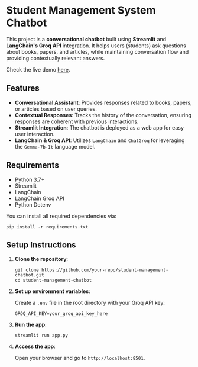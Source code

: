 <h1>Student Management System Chatbot</h1>

<p>This project is a <strong>conversational chatbot</strong> built using <strong>Streamlit</strong> and <strong>LangChain's Groq API</strong> integration. It helps users (students) ask questions about books, papers, and articles, while maintaining conversation flow and providing contextually relevant answers.</p>

<p>Check the live demo <a href="https://student-management-system-2-xl93.onrender.com/">here</a>.</p>


<h2>Features</h2>
<ul>
  <li><strong>Conversational Assistant</strong>: Provides responses related to books, papers, or articles based on user queries.</li>
  <li><strong>Contextual Responses</strong>: Tracks the history of the conversation, ensuring responses are coherent with previous interactions.</li>
  <li><strong>Streamlit Integration</strong>: The chatbot is deployed as a web app for easy user interaction.</li>
  <li><strong>LangChain & Groq API</strong>: Utilizes <code>LangChain</code> and <code>ChatGroq</code> for leveraging the <code>Gemma-7b-It</code> language model.</li>
</ul>

<h2>Requirements</h2>
<ul>
  <li>Python 3.7+</li>
  <li>Streamlit</li>
  <li>LangChain</li>
  <li>LangChain Groq API</li>
  <li>Python Dotenv</li>
</ul>

<p>You can install all required dependencies via:</p>
<pre><code>pip install -r requirements.txt</code></pre>

<h2>Setup Instructions</h2>
<ol>
  <li><strong>Clone the repository</strong>:
    <pre><code>git clone https://github.com/your-repo/student-management-chatbot.git
cd student-management-chatbot</code></pre>
  </li>
  <li><strong>Set up environment variables</strong>:
    <p>Create a <code>.env</code> file in the root directory with your Groq API key:</p>
    <pre><code>GROQ_API_KEY=your_groq_api_key_here</code></pre>
  </li>
  <li><strong>Run the app</strong>:
    <pre><code>streamlit run app.py</code></pre>
  </li>
  <li><strong>Access the app</strong>:
    <p>Open your browser and go to <code>http://localhost:8501</code>.</p>
  </li>
</ol
